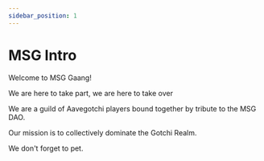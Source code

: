 ```yaml
---
sidebar_position: 1
---
```


# MSG Intro

Welcome to MSG Gaang!

We are here to take part, we are here to take over

We are a guild of Aavegotchi players bound together by tribute to the MSG DAO.

Our mission is to collectively dominate the Gotchi Realm.

We don't forget to pet.
